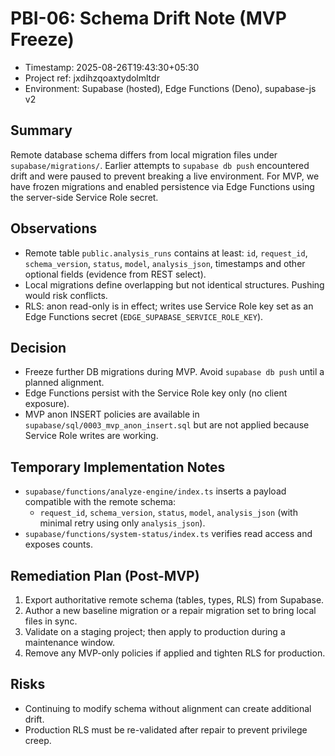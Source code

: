 # PBI-06: Schema Drift Note (MVP Freeze)

- Timestamp: 2025-08-26T19:43:30+05:30
- Project ref: jxdihzqoaxtydolmltdr
- Environment: Supabase (hosted), Edge Functions (Deno), supabase-js v2

## Summary
Remote database schema differs from local migration files under `supabase/migrations/`. Earlier attempts to `supabase db push` encountered drift and were paused to prevent breaking a live environment. For MVP, we have frozen migrations and enabled persistence via Edge Functions using the server-side Service Role secret.

## Observations
- Remote table `public.analysis_runs` contains at least: `id`, `request_id`, `schema_version`, `status`, `model`, `analysis_json`, timestamps and other optional fields (evidence from REST select).
- Local migrations define overlapping but not identical structures. Pushing would risk conflicts.
- RLS: anon read-only is in effect; writes use Service Role key set as an Edge Functions secret (`EDGE_SUPABASE_SERVICE_ROLE_KEY`).

## Decision
- Freeze further DB migrations during MVP. Avoid `supabase db push` until a planned alignment.
- Edge Functions persist with the Service Role key only (no client exposure).
- MVP anon INSERT policies are available in `supabase/sql/0003_mvp_anon_insert.sql` but are not applied because Service Role writes are working.

## Temporary Implementation Notes
- `supabase/functions/analyze-engine/index.ts` inserts a payload compatible with the remote schema:
  - `request_id`, `schema_version`, `status`, `model`, `analysis_json` (with minimal retry using only `analysis_json`).
- `supabase/functions/system-status/index.ts` verifies read access and exposes counts.

## Remediation Plan (Post-MVP)
1) Export authoritative remote schema (tables, types, RLS) from Supabase.
2) Author a new baseline migration or a repair migration set to bring local files in sync.
3) Validate on a staging project; then apply to production during a maintenance window.
4) Remove any MVP-only policies if applied and tighten RLS for production.

## Risks
- Continuing to modify schema without alignment can create additional drift.
- Production RLS must be re-validated after repair to prevent privilege creep.
